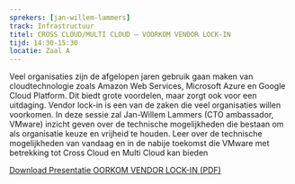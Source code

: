```yaml
---
sprekers: [jan-willem-lammers]
track: Infrastructuur
titel: CROSS CLOUD/MULTI CLOUD – VOORKOM VENDOR LOCK-IN
tijd: 14:30-15:30
locatie: Zaal A
---
```

Veel organisaties zijn de afgelopen jaren gebruik gaan maken van cloudtechnologie zoals Amazon Web Services, Microsoft Azure en Google
Cloud Platform. Dit biedt grote voordelen, maar zorgt ook voor een uitdaging. Vendor lock-in is een van de zaken die veel organisaties
willen voorkomen. In deze sessie zal Jan-Willem Lammers (CTO ambassador, VMware) inzicht geven over de technische mogelijkheden die
bestaan om als organisatie keuze en vrijheid te houden. Leer over de technische mogelijkheden van vandaag en in de nabije toekomst die
VMware met betrekking tot Cross Cloud en Multi Cloud kan bieden

<div class="well col-sm-12">

<a href="/assets/CrossMulticloudRemcoBruin.pdf " target="_blank"><span class="btn btn-warning">Download Presentatie OORKOM VENDOR LOCK-IN (PDF)</span></a>

&nbsp;

</div>
